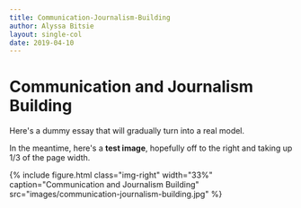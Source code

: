 ```yaml
---
title: Communication-Journalism-Building
author: Alyssa Bitsie
layout: single-col
date: 2019-04-10
---
```



# Communication and Journalism Building

Here's a dummy essay that will gradually turn into a real model.

In the meantime, here's a **test image**, hopefully off to the right and taking up 1/3 of the page width.

{% include figure.html class="img-right" width="33%" caption="Communication and Journalism Building" src="images/communication-journalism-building.jpg" %}